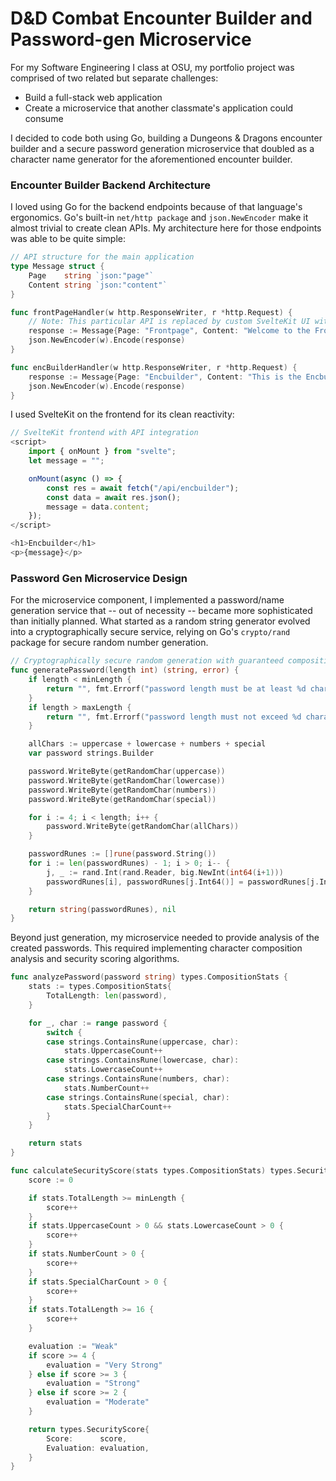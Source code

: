 # D&D Combat Encounter Builder and Password-gen Microservice

For my Software Engineering I class at OSU, my portfolio project was comprised of two related but separate challenges:

-   Build a full-stack web application
-   Create a microservice that another classmate's application could consume

I decided to code both using Go, building a Dungeons & Dragons encounter builder and a secure password generation microservice that doubled as a character name generator for the aforementioned encounter builder.

### Encounter Builder Backend Architecture

I loved using Go for the backend endpoints because of that language's ergonomics. Go's built-in `net/http package` and `json.NewEncoder` make it almost trivial to create clean APIs. My architecture here for those endpoints was able to be quite simple:

```go
// API structure for the main application
type Message struct {
	Page    string `json:"page"`
	Content string `json:"content"`
}

func frontPageHandler(w http.ResponseWriter, r *http.Request) {
    // Note: This particular API is replaced by custom SvelteKit UI with styling and rich content
	response := Message{Page: "Frontpage", Content: "Welcome to the Frontpage!"}
	json.NewEncoder(w).Encode(response)
}

func encBuilderHandler(w http.ResponseWriter, r *http.Request) {
	response := Message{Page: "Encbuilder", Content: "This is the Encbuilder page."}
	json.NewEncoder(w).Encode(response)
}
```

I used SvelteKit on the frontend for its clean reactivity:

```javascript
// SvelteKit frontend with API integration
<script>
    import { onMount } from "svelte";
    let message = "";

    onMount(async () => {
        const res = await fetch("/api/encbuilder");
        const data = await res.json();
        message = data.content;
    });
</script>

<h1>Encbuilder</h1>
<p>{message}</p>
```

### Password Gen Microservice Design

For the microservice component, I implemented a password/name generation service that -- out of necessity -- became more sophisticated than initially planned. What started as a random string generator evolved into a cryptographically secure service, relying on Go's `crypto/rand` package for secure random number generation.

```go
// Cryptographically secure random generation with guaranteed composition
func generatePassword(length int) (string, error) {
	if length < minLength {
		return "", fmt.Errorf("password length must be at least %d characters", minLength)
	}
	if length > maxLength {
		return "", fmt.Errorf("password length must not exceed %d characters", maxLength)
	}

	allChars := uppercase + lowercase + numbers + special
	var password strings.Builder

	password.WriteByte(getRandomChar(uppercase))
	password.WriteByte(getRandomChar(lowercase))
	password.WriteByte(getRandomChar(numbers))
	password.WriteByte(getRandomChar(special))

	for i := 4; i < length; i++ {
		password.WriteByte(getRandomChar(allChars))
	}

	passwordRunes := []rune(password.String())
	for i := len(passwordRunes) - 1; i > 0; i-- {
		j, _ := rand.Int(rand.Reader, big.NewInt(int64(i+1)))
		passwordRunes[i], passwordRunes[j.Int64()] = passwordRunes[j.Int64()], passwordRunes[i]
	}

	return string(passwordRunes), nil
}
```

Beyond just generation, my microservice needed to provide analysis of the created passwords. This required implementing character composition analysis and security scoring algorithms.

```go
func analyzePassword(password string) types.CompositionStats {
	stats := types.CompositionStats{
		TotalLength: len(password),
	}

	for _, char := range password {
		switch {
		case strings.ContainsRune(uppercase, char):
			stats.UppercaseCount++
		case strings.ContainsRune(lowercase, char):
			stats.LowercaseCount++
		case strings.ContainsRune(numbers, char):
			stats.NumberCount++
		case strings.ContainsRune(special, char):
			stats.SpecialCharCount++
		}
	}

	return stats
}

func calculateSecurityScore(stats types.CompositionStats) types.SecurityScore {
	score := 0

	if stats.TotalLength >= minLength {
		score++
	}
	if stats.UppercaseCount > 0 && stats.LowercaseCount > 0 {
		score++
	}
	if stats.NumberCount > 0 {
		score++
	}
	if stats.SpecialCharCount > 0 {
		score++
	}
	if stats.TotalLength >= 16 {
		score++
	}

	evaluation := "Weak"
	if score >= 4 {
		evaluation = "Very Strong"
	} else if score >= 3 {
		evaluation = "Strong"
	} else if score >= 2 {
		evaluation = "Moderate"
	}

	return types.SecurityScore{
		Score:      score,
		Evaluation: evaluation,
	}
}
```
